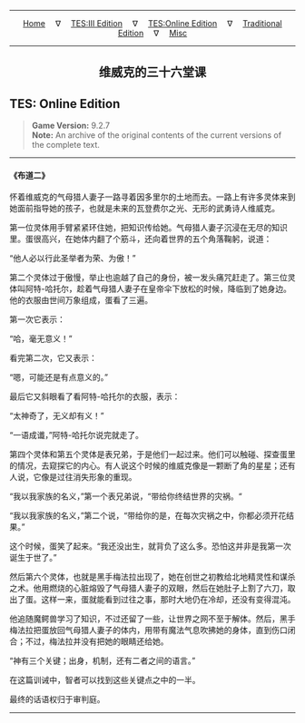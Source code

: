 
---

<!-- Jekyll Page Links -->

<center>
<a href="../../../../index.html">Home</a>
&emsp;&nabla;&emsp;
<a href="../../../index-tes3.html">TES:III Edition</a>
&emsp;&nabla;&emsp;
<a href="../../../index-teso.html">TES:Online Edition</a>
&emsp;&nabla;&emsp;
<a href="../../../index-traditional.html">Traditional Edition</a>
&emsp;&nabla;&emsp;
<a href="../../../index-misc.html">Misc</a>
</center>

<!-- Markdown Body Below: -->

---

<center>
<h2><span style="font-family:SimSun">维威克的三十六堂课</span></h2>
</center>

## TES: Online Edition

> __Game Version:__ 9.2.7\
> __Note:__ An archive of the original contents of the current versions of the complete text.

---

#### 《布道二》

怀着维威克的气母猎人妻子一路寻着因多里尔的土地而去。一路上有许多灵体来到她面前指导她的孩子，也就是未来的瓦登费尔之光、无形的武勇诗人维威克。

第一位灵体用手臂紧紧环住她，把知识传给她。气母猎人妻子沉浸在无尽的知识里。蛋很高兴，在她体内翻了个筋斗，还向着世界的五个角落鞠躬，说道：

“他人必以行此圣举者为荣、为傲！”

第二个灵体过于傲慢，举止也逾越了自己的身份，被一发头痛咒赶走了。第三位灵体叫阿特-哈托尔，趁着气母猎人妻子在皇帝伞下放松的时候，降临到了她身边。他的衣服由世间万象组成，蛋看了三遍。

第一次它表示：

“哈，毫无意义！”

看完第二次，它又表示：

“嗯，可能还是有点意义的。”

最后它又斜眼看了看阿特-哈托尔的衣服，表示：

“太神奇了，无义却有义！”

“一语成谶，”阿特-哈托尔说完就走了。

第四个灵体和第五个灵体是表兄弟，于是他们一起过来。他们可以触碰、探查蛋里的情况，去窥探它的内心。有人说这个时候的维威克像是一颗断了角的星星；还有人说，它像是过往消失形象的重现。

“我以我家族的名义，”第一个表兄弟说，“带给你终结世界的灾祸。“

“我以我家族的名义，”第二个说，“带给你的是，在每次灾祸之中，你都必须开花结果。”

这个时候，蛋笑了起来。“我还没出生，就背负了这么多。恐怕这并非是我第一次诞生于世了。”

然后第六个灵体，也就是黑手梅法拉出现了，她在创世之初教给北地精灵性和谋杀之术。他用燃烧的心脏熔毁了气母猎人妻子的双眼，然后在她肚子上割了六刀，取出了蛋。这样一来，蛋就能看到过往之事，那时大地仍在冷却，还没有变得混沌。

他追随魔鳄兽学习了知识，不过还留了一些，让世界之网不至于解体。然后，黑手梅法拉把蛋放回气母猎人妻子的体内，用带有魔法气息吹拂她的身体，直到伤口闭合；不过，梅法拉并没有把她的眼睛还给她。

“神有三个关键；出身，机制，还有二者之间的语言。”

在这篇训诫中，智者可以找到这些关键点之中的一半。

最终的话语权归于审判庭。

---
